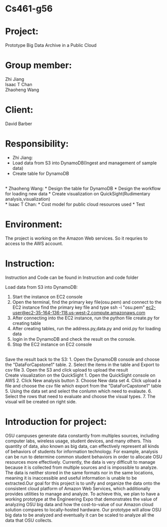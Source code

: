 # Cs461-g56

# Project: 
Prototype Big Data Archive in a Public Cloud

# Group member: 
Zhi Jiang</br>
Isaac T Chan</br>
Zhaoheng Wang

# Client:
David Barber
# Responsibility:
* Zhi Jiang: 
 * Load data from S3 into DynamoDB(Ingest and management of sample data)
 * Create table for DynamoDB
</br>
* Zhaoheng Wang:
 * Design the table for DynamoDB
 * Design the workflow for loading new data
 * Create visualization on QuickSight(Rudimentary analysis,visualization)
</br>
* Isaac T Chan:
 * Cost model for public cloud resources used
 * Test

# Environment:
The project is working on the Amazon Web services. So it requries to access to the AWS account.
    
# Instruction:
Instruction and Code can be found in Instruction and code folder

Load data from S3 into DynamoDB:
1. Start the instance on EC2 console
2. Open the terminal, find the primary key file(osu.pem) and connect to the EC2 instance find the primary key file and type ssh -i "osu.pem" ec2-user@ec2-35-164-136-118.us-west-2.compute.amazonaws.com
3. After connecting into the EC2 instance, run the python file create.py for creating table
4. After creating tables, run the address.py,data.py and onid.py for loading data
5. login in the DynamoDB and check the result on the console.
6. Stop the EC2 instance on EC2 console
</br>
Save the result back to the S3:
1. Open the DynamoDB console and choose the "DataForCapstone1" table.
2. Select the items in the table and Export to csv file
3. Open the S3 and click upload to upload the result 
</br>
Create visualization on the QuickSight
1. Open the QuickSight console on AWS 
2. Click New analysis button 
3. Choose New data set
4. Click upload a file and choose the csv file which export from the "DataForCapstone1" table
5. Using the data set and select the conlumn which need to evalaute.
6. Select the rows that need to evaluate and choose the visual types.
7. The visual will be created on right side.

# Introduction for project:
OSU campuses generate data constantly from multiples sources, including computer labs, wireless usage, student devices, and many others. This quantity of data, also known as big data, can effectively represent all kinds of behaviors of students for information technology. For example, analysis can be run to determine common student behaviors in order to allocate OSU resources more effectively. Currently, the data is very difficult to manage because it is collected from multiple sources and is impossible to analyze. The data is neither stored in the same formats nor in the same locations, meaning it is inaccessible and useful information is unable to be extracted.Our goal for this project is to unify and organize the data onto the consistent cloud platform of Amazon Web Services, which additionally provides utilities to manage and analyze. To achieve this, we plan to have a working prototype at the Engineering Expo that demonstrates the value of analyzing OSU big data and how the cost-to-value of our Amazon cloud solution compares to locally-hosted hardware. Our prototype will allow OSU big data to be analyzed and eventually it can be scaled to analyze all the data that OSU collects.
